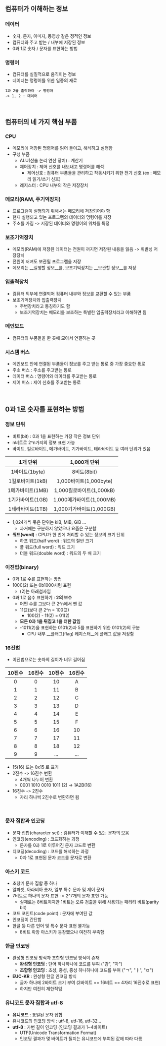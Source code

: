 ## 컴퓨터가 이해하는 정보
### 데이터
- 숫자, 문자, 이미지, 동영상 같은 정적인 정보
- 컴퓨터와 주고 받는 / 내부에 저장된 정보
- 0과 1로 숫자 / 문자를 표현하는 방법

### 명령어
- 컴퓨터를 실질적으로 움직이는 정보
- 데이터는 명령어를 위한 일종의 재료
```
1과 2를 출력하라 -> 명령어
-> 1, 2 : 데이터
```

<br>

## 컴퓨터의 네 가지 핵심 부품
### CPU
- 메모리에 저장된 명령어를 읽어 들이고, 해석하고 실행함
- 구성 부품
  - ALU(산술 논리 연산 장치) : 계산기
  - 제어장치 : 제어 신호를 내보내고 명령어를 해석
    - 제어신호 : 컴퓨터 부품들을 관리하고 작동시키기 위한 전기 신호
    (ex : 메모리 읽기/쓰기 신호)
  - 레지스터 : CPU 내부의 작은 저장장치
  
### 메모리(RAM, 주기억장치)
- 프로그램이 실행되기 위해서는 메모리에 저장되어야 함
- 현재 실행되고 있는 프로그램의 데이터와 명령어를 저장
- 주소를 가짐 -> 저장된 데이터와 명령어의 위치를 특정

### 보조기억장치
- 메모리(RAM)에 저장된 데이터는 전원이 꺼지면 저장된 내용을 잃음 
-> 휘발성 저장장치
- 전원이 꺼져도 보관될 프로그램을 저장
- 메모리는 __실행할 정보__를, 보조기억장치는 __보관할 정보__를 저장

### 입출력장치
- 컴퓨터 외부에 연결되어 컴퓨터 내부와 정보를 교환할 수 있는 부품
- 보조기억장치와 입출력장치
  - 주변장치라고 통칭하기도 함
  - 보조기억장치는 메모리를 보조하는 특별한 입출력장치라고 이해하면 됨

### 메인보드
- 컴퓨터의 부품들을 한 곳에 모아서 연결하는 곳

### 시스템 버스
- 메인보드 안에 연결된 부품들이 정보를 주고 받는 통로 중 가장 중요한 통로
- 주소 버스 : 주소를 주고받는 통로
- 데이터 버스 : 명령어와 데이터를 주고받는 통로
- 제어 버스 : 제어 신호를 주고받는 통로

<br>

## 0과 1로 숫자를 표현하는 방법
### 정보 단위
- 비트(bit) : 0과 1을 표현하는 가장 작은 정보 단위
- n비트로 2^n가지의 정보 표현 가능
- 바이트, 킬로바이트, 메가바이트, 기가바이트, 테라바이트 등 여러 단위가 있음

| 1개 단위 | 1,000개 단위 |
|:---:|:---:|
| 1바이트(1byte) | 8비트(8bit) |
| 1킬로바이트(1kB) | 1,000바이트(1,000byte) |
| 1메가바이트(1MB) | 1,000킬로바이트(1,000kB) |
| 1기가바이트(1GB) | 1,000메가바이트(1,000MB) |
| 1테라바이트(1TB) | 1,000기가바이트(1,000GB) |

- 1,024개씩 묶은 단위는 kiB, MiB, GiB ...
  - 과거에는 구분하지 않았으나 요즘은 구분함
- __워드(word)__ : CPU가 한 번에 처리할 수 있는 정보의 크기 단위
  - 하프 워드(half word) : 워드의 절반 크기
  - 풀 워드(full word) : 워드 크기
  - 더블 워드(double word) : 워드의 두 배 크기

### 이진법(binary)
- 0과 1로 수를 표현하는 방법
- 1000(2) 또는 0b1000처럼 표현
  - (2)는 아래첨자임
- 0과 1로 음수 표현하기 : __2의 보수__
  - 어떤 수를 그보다 큰 2^n에서 뺀 값
  - 11(2)보다 큰 2^n = 100(2)
    - 100(2) - 11(2) = 01(2)
  - __모든 0과 1을 뒤집고 1을 더한 값임__
  - -1011(2)을 표현하는 0101(2)과 5를 표현하기 위한 0101(2)의 구분
    - CPU 내부 __플래그(flag) 레지스터__에 플래그 값을 저장함

### 16진법
- 이진법으로는 숫자의 길이가 너무 길어짐

| 10진수 | 16진수 | 10진수 | 16진수 |
| :---: | :---: | :---: | :---: |
| 0 | 0 | 10 | A |
| 1 | 1 | 11 | B |
| 2 | 2 | 12 | C |
| 3 | 3 | 13 | D |
| 4 | 4 | 14 | E |
| 5 | 5 | 15 | F |
| 6 | 6 | 16 | 10 |
| 7 | 7 | 17 | 11 |
| 8 | 8 | 18 | 12 |
| 9 | 9 | ... | ... |

- 15(16) 또는 0x15 로 표기
- 2진수 -> 16진수 변환
  - 4개씩 나누어 변환
  - 0001 1010 0010 1011 (2)
  -> 1A2B(16)
- 16진수 -> 2진수
  - 자리 하나씩 2진수로 변환하면 됨

<br>

### 문자 집합과 인코딩
- 문자 집합(character set) : 컴퓨터가 이해할 수 있는 문자의 모음
- 인코딩(encoding) : 코드화하는 과정
  - 문자를 0과 1로 이루어진 문자 코드로 변환
- 디코딩(decoding) : 코드를 해석하는 과정
  - 0과 1로 표현된 문자 코드를 문자로 변환
  
### 아스키 코드
- 초창기 문자 집합 중 하나
- 알파벳, 아라비아 숫자, 일부 특수 문자 및 제어 문자
- 7비트로 하나의 문자 표현 -> 2^7개의 문자 표현 가능
  - 실제로는 8비트이지만 1비트는 오류 검출을 위해 사용되는 패리티 비트(parity bit)
- 코드 포인트(code point) : 문자에 부여된 값
- 인코딩이 간단함
- 한글 등 다른 언어 및 특수 문자 표현 불가능
  - 8비트 확장 아스키가 등장했으나 여전히 부족함

### 한글 인코딩
- 완성형 인코딩 방식과 조합형 인코딩 방식이 존재
  - __완성형 인코딩__ : 단어 하나하나에 코드를 부여 ("감", "자")
  - __조합형 인코딩__ : 초성, 중성, 종성 하나하나에 코드를 부여 ("ㄱ", "ㅏ", "ㅁ")
- __EUC-KR__ : 완성형 한글 인코딩 방식
  - 글자 하나에 2바이트 크기 부여 (2바이트 == 16비트 == 4자리 16진수로 표현)
  - 하지만 여전히 제한적임
  
### 유니코드 문자 집합과 utf-8
- __유니코드__ : 통일된 문자 집합
- 유니코드의 인코딩 방식 : utf-8, utf-16, utf-32...
- __utf-8__ : 가변 길이 인코딩 (인코딩 결과가 1~4바이트)
  - UTF(Unicode Transformation Format)
  - 인코딩 결과가 몇 바이트가 될지는 유니코드에 부여된 값에 따라 다름
